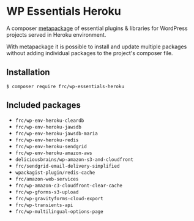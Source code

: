# WP Essentials Heroku

A composer [metapackage](https://getcomposer.org/doc/04-schema.md#type) of essential
plugins & libraries for WordPress projects served in Heroku environment.

With metapackage it is possible to install and update multiple packages without
adding individual packages to the project's composer file.

## Installation

`$ composer require frc/wp-essentials-heroku`

## Included packages

- `frc/wp-env-heroku-cleardb`
- `frc/wp-env-heroku-jawsdb`
- `frc/wp-env-heroku-jawsdb-maria`
- `frc/wp-env-heroku-redis`
- `frc/wp-env-heroku-sendgrid`
- `frc/wp-env-heroku-amazon-aws`
- `deliciousbrains/wp-amazon-s3-and-cloudfront`
- `frc/sendgrid-email-delivery-simplified`
- `wpackagist-plugin/redis-cache`
- `frc/amazon-web-services`
- `frc/wp-amazon-c3-cloudfront-clear-cache`
- `frc/wp-gforms-s3-upload`
- `frc/wp-gravityforms-cloud-export`
- `frc/wp-transients-api`
- `frc/wp-multilingual-options-page`
